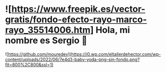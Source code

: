 # ![https://www.freepik.es/vector-gratis/fondo-efecto-rayo-marco-rayo_35514006.htm] Hola, mi nombre es Sergio 👋
![https://github.com/mouredev](https://i0.wp.com/eltallerdehector.com/wp-content/uploads/2022/06/7e4d3-baby-yoda-png-sin-fondo.png?fit=800%2C800&ssl=1)
